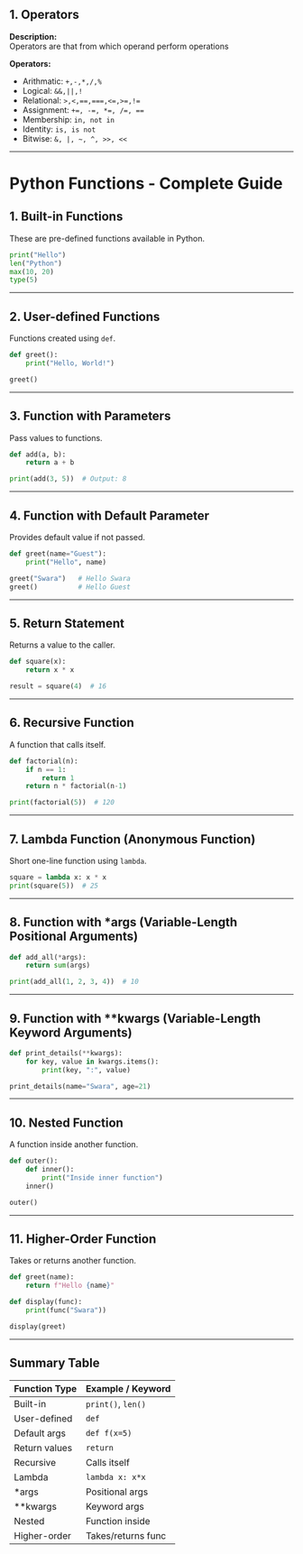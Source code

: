 ## 1. Operators

**Description:**  
    Operators are that from which operand perform operations

**Operators:**
- Arithmatic: `+,-,*,/,%`
- Logical: `&&,||,!`
- Relational: `>,<,==,===,<=,>=,!=`
- Assignment: `+=, -=, *=, /=, ==`
- Membership: `in, not in`
- Identity: `is, is not`
- Bitwise: `&, |, ~, ^, >>, <<`

---

# Python Functions - Complete Guide

## 1. Built-in Functions
These are pre-defined functions available in Python.

```python
print("Hello")
len("Python")
max(10, 20)
type(5)
```

---

## 2. User-defined Functions
Functions created using `def`.

```python
def greet():
    print("Hello, World!")

greet()
```

---

## 3. Function with Parameters
Pass values to functions.

```python
def add(a, b):
    return a + b

print(add(3, 5))  # Output: 8
```

---

## 4. Function with Default Parameter
Provides default value if not passed.

```python
def greet(name="Guest"):
    print("Hello", name)

greet("Swara")   # Hello Swara
greet()          # Hello Guest
```

---

## 5. Return Statement
Returns a value to the caller.

```python
def square(x):
    return x * x

result = square(4)  # 16
```

---

## 6. Recursive Function
A function that calls itself.

```python
def factorial(n):
    if n == 1:
        return 1
    return n * factorial(n-1)

print(factorial(5))  # 120
```

---

## 7. Lambda Function (Anonymous Function)
Short one-line function using `lambda`.

```python
square = lambda x: x * x
print(square(5))  # 25
```

---

## 8. Function with *args (Variable-Length Positional Arguments)

```python
def add_all(*args):
    return sum(args)

print(add_all(1, 2, 3, 4))  # 10
```

---

## 9. Function with **kwargs (Variable-Length Keyword Arguments)

```python
def print_details(**kwargs):
    for key, value in kwargs.items():
        print(key, ":", value)

print_details(name="Swara", age=21)
```

---

## 10. Nested Function
A function inside another function.

```python
def outer():
    def inner():
        print("Inside inner function")
    inner()

outer()
```

---

## 11. Higher-Order Function
Takes or returns another function.

```python
def greet(name):
    return f"Hello {name}"

def display(func):
    print(func("Swara"))

display(greet)
```

---

## Summary Table

| Function Type      | Example / Keyword   |
|--------------------|---------------------|
| Built-in           | `print()`, `len()`  |
| User-defined       | `def`               |
| Default args       | `def f(x=5)`        |
| Return values      | `return`            |
| Recursive          | Calls itself        |
| Lambda             | `lambda x: x*x`     |
| *args              | Positional args     |
| **kwargs           | Keyword args        |
| Nested             | Function inside     |
| Higher-order       | Takes/returns func  |
